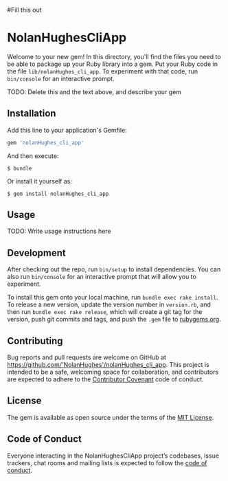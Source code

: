#Fill this out
# NolanHughesCliApp

Welcome to your new gem! In this directory, you'll find the files you need to be able to package up your Ruby library into a gem. Put your Ruby code in the file `lib/nolanHughes_cli_app`. To experiment with that code, run `bin/console` for an interactive prompt.

TODO: Delete this and the text above, and describe your gem

## Installation

Add this line to your application's Gemfile:

```ruby
gem 'nolanHughes_cli_app'
```

And then execute:

    $ bundle

Or install it yourself as:

    $ gem install nolanHughes_cli_app

## Usage

TODO: Write usage instructions here

## Development

After checking out the repo, run `bin/setup` to install dependencies. You can also run `bin/console` for an interactive prompt that will allow you to experiment.

To install this gem onto your local machine, run `bundle exec rake install`. To release a new version, update the version number in `version.rb`, and then run `bundle exec rake release`, which will create a git tag for the version, push git commits and tags, and push the `.gem` file to [rubygems.org](https://rubygems.org).

## Contributing

Bug reports and pull requests are welcome on GitHub at https://github.com/'NolanHughes'/nolanHughes_cli_app. This project is intended to be a safe, welcoming space for collaboration, and contributors are expected to adhere to the [Contributor Covenant](http://contributor-covenant.org) code of conduct.

## License

The gem is available as open source under the terms of the [MIT License](https://opensource.org/licenses/MIT).

## Code of Conduct

Everyone interacting in the NolanHughesCliApp project’s codebases, issue trackers, chat rooms and mailing lists is expected to follow the [code of conduct](https://github.com/'NolanHughes'/nolanHughes_cli_app/blob/master/CODE_OF_CONDUCT.md).
